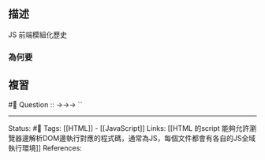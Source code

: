 

## 描述

JS 前端模組化歷史

### 為何要

## 複習
#🧠 Question :: ->->-> ``

---
Status: #🌱 
Tags:
[[HTML]]  - [[JavaScript]]
Links:
[[HTML 的script 能夠允許瀏覽器邊解析DOM邊執行對應的程式碼，通常為JS，每個文件都會有各自的JS全域執行環境]]
References: